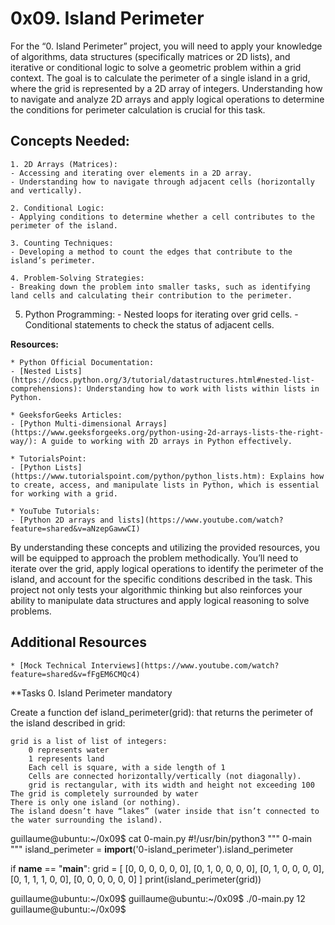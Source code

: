 # 0x09. Island Perimeter

For the “0. Island Perimeter” project, you will need to apply your knowledge of algorithms, data structures (specifically matrices or 2D lists), and iterative or conditional logic to solve a geometric problem within a grid context. The goal is to calculate the perimeter of a single island in a grid, where the grid is represented by a 2D array of integers. Understanding how to navigate and analyze 2D arrays and apply logical operations to determine the conditions for perimeter calculation is crucial for this task.


## Concepts Needed:

    1. 2D Arrays (Matrices):
	- Accessing and iterating over elements in a 2D array.
	- Understanding how to navigate through adjacent cells (horizontally and vertically).

    2. Conditional Logic:
	- Applying conditions to determine whether a cell contributes to the perimeter of the island.

    3. Counting Techniques:
	- Developing a method to count the edges that contribute to the island’s perimeter.

    4. Problem-Solving Strategies:
	- Breaking down the problem into smaller tasks, such as identifying land cells and calculating their contribution to the perimeter.

   5. Python Programming:
	- Nested loops for iterating over grid cells.
	- Conditional statements to check the status of adjacent cells.

**Resources:**

	* Python Official Documentation:
	- [Nested Lists](https://docs.python.org/3/tutorial/datastructures.html#nested-list-comprehensions): Understanding how to work with lists within lists in Python.

	* GeeksforGeeks Articles:
	- [Python Multi-dimensional Arrays](https://www.geeksforgeeks.org/python-using-2d-arrays-lists-the-right-way/): A guide to working with 2D arrays in Python effectively.

	* TutorialsPoint:
	- [Python Lists](https://www.tutorialspoint.com/python/python_lists.htm): Explains how to create, access, and manipulate lists in Python, which is essential for working with a grid.

	* YouTube Tutorials:
	- [Python 2D arrays and lists](https://www.youtube.com/watch?feature=shared&v=aNzepGawwCI)

By understanding these concepts and utilizing the provided resources, you will be equipped to approach the problem methodically. You’ll need to iterate over the grid, apply logical operations to identify the perimeter of the island, and account for the specific conditions described in the task. This project not only tests your algorithmic thinking but also reinforces your ability to manipulate data structures and apply logical reasoning to solve problems.
## Additional Resources

	* [Mock Technical Interviews](https://www.youtube.com/watch?feature=shared&v=fFgEM6CMQc4)


**Tasks
0. Island Perimeter
mandatory

Create a function def island_perimeter(grid): that returns the perimeter of the island described in grid:

    grid is a list of list of integers:
        0 represents water
        1 represents land
        Each cell is square, with a side length of 1
        Cells are connected horizontally/vertically (not diagonally).
        grid is rectangular, with its width and height not exceeding 100
    The grid is completely surrounded by water
    There is only one island (or nothing).
    The island doesn’t have “lakes” (water inside that isn’t connected to the water surrounding the island).

guillaume@ubuntu:~/0x09$ cat 0-main.py
#!/usr/bin/python3
"""
0-main
"""
island_perimeter = __import__('0-island_perimeter').island_perimeter

if __name__ == "__main__":
    grid = [
        [0, 0, 0, 0, 0, 0],
        [0, 1, 0, 0, 0, 0],
        [0, 1, 0, 0, 0, 0],
        [0, 1, 1, 1, 0, 0],
        [0, 0, 0, 0, 0, 0]
    ]
    print(island_perimeter(grid))

guillaume@ubuntu:~/0x09$ 
guillaume@ubuntu:~/0x09$ ./0-main.py
12
guillaume@ubuntu:~/0x09$ 


